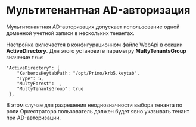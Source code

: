 # Мультитенантная AD-авторизация

Мультитенантная AD-авторизация допускает использование одной доменной учетной записи в нескольких тенантах. 

Настройка включается в конфигурационном файле WebApi в секции **ActiveDirectory**. Для этого установите параметру **MultyTenantsGroup** значение `true`:

```
"ActiveDirectory": {
    "KerberosKeytabPath: "/opt/Primo/krb5.keytab",
    "Type": 5,
    "MultyForest":  ,
    "MultyTenantsGroup": true
 },
```

В этом случае для разрешения неоднозначности выбора тенанта по роли Оркестратора пользователь должен будет явно указывать тенант при AD-авторизации. 